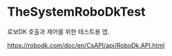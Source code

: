 # TheSystemRoboDkTest


로보DK 호출과 제어를 위한 테스트용 앱. 


https://robodk.com/doc/en/CsAPI/api/RoboDk.API.html
